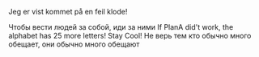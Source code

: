 Jeg er vist kommet på en feil klode!

Чтобы вести людей за собой, иди за ними
If PlanA did't work, the alphabet has 25 more letters! Stay Cool!
Не верь тем кто обычно много обещает, они обычно много обещают
